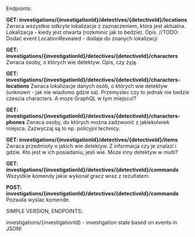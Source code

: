 Endpoints:


**GET: investigations/{investigationId}/detectives/{detectiveId}/locations**
Zwraca wszystkie odkryte lokalizacje z zaznaczeniem, która jest aktualna.
Lokalizacja - kiedy jest otwarta (rozkminic jak to bedzie).
Opis.
//TODO: Dodać event LocationRevealed - dodaje do znanych lokalizacji


**GET: investigations/{investigationId}/detectives/{detectiveId}/characters**
Zwraca osoby, o których wie detektyw. Opis, czy żyją.


**GET: investigations/{investigationId}/detectives/{detectiveId}/characters-locations**
Zwraca lokalizacje danych osób, o których wie detektyw (unknown - jak nie wiadomo gdzie sa).
Przemyslec czy to jednak nie bedzie czescia characters. A moze GraphQL w tym miejscu!?


**GET: investigations/{investigationId}/detectives/{detectiveId}/characters-phones**
Zwraca osoby, do których można zadzwonić z jakiekolwiek miejsca. Zazwyczaj są to np. policyjni technicy.


**GET: investigations/{investigationId}/detectives/{detectiveId}/items**
Zwraca przedmioty o jakich wie detektyw. 
Z informacja czy je znalazl i gdzie.
Kto jest w ich posiadaniu, jesli wie. Moze inny detektyw w multi?



**GET: investigations/{investigationId}/detectives/{detectiveId}/commands**
Wszystkie komendy jakie wykonał gracz wraz z rezultatem.


**POST: investigations/{investigationId}/detectives/{detectiveId}/commands**
Pozwala wyslac komende.




SIMPLE VERSION,
ENDPOINTS:

investigations/{investigationId} - investigation state based on events in JSON!
